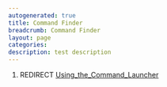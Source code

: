 ```yaml
---
autogenerated: true
title: Command Finder
breadcrumb: Command Finder
layout: page
categories: 
description: test description
---
```


1.  REDIRECT [Using\_the\_Command\_Launcher](Using_the_Command_Launcher )
